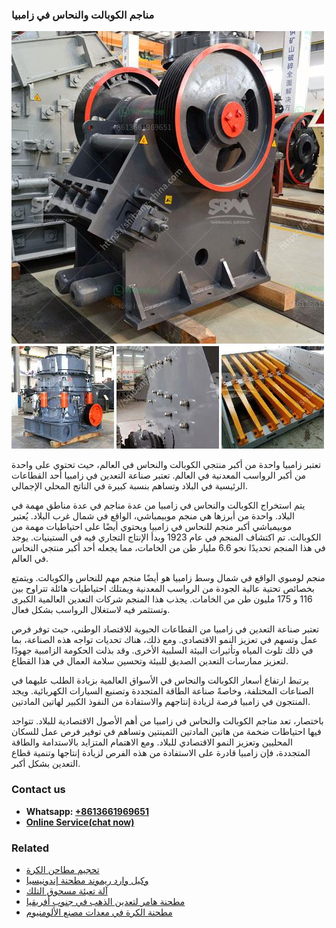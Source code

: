 <h3>مناجم الكوبالت والنحاس في زامبيا</h3><img src='1701854308.jpg' alt=''><p>تعتبر زامبيا واحدة من أكبر منتجي الكوبالت والنحاس في العالم، حيث تحتوي على واحدة من أكبر الرواسب المعدنية في العالم. تعتبر صناعة التعدين في زامبيا أحد القطاعات الرئيسية في البلاد وتساهم بنسبة كبيرة في الناتج المحلي الإجمالي.</p><p>يتم استخراج الكوبالت والنحاس في زامبيا من عدة مناجم في عدة مناطق مهمة في البلاد. واحدة من أبرزها هي منجم موبيمباشي، الواقع في شمال غرب البلاد. يُعتبر موبيمباشي أكبر منجم للنحاس في زامبيا ويحتوي أيضًا على احتياطيات مهمة من الكوبالت. تم اكتشاف المنجم في عام 1923 وبدأ الإنتاج التجاري فيه في الستينيات. يوجد في هذا المنجم تحديدًا نحو 6.6 مليار طن من الخامات، مما يجعله أحد أكبر منتجي النحاس في العالم.</p><p>منجم لومبوي الواقع في شمال وسط زامبيا هو أيضًا منجم مهم للنحاس والكوبالت. ويتمتع بخصائص تحتية عالية الجودة من الرواسب المعدنية ويمتلك احتياطيات هائلة تتراوح بين 116 و 175 مليون طن من الخامات. يجذب هذا المنجم شركات التعدين العالمية الكبرى وتستثمر فيه لاستغلال الرواسب بشكل فعال.</p><p>تعتبر صناعة التعدين في زامبيا من القطاعات الحيوية للاقتصاد الوطني، حيث توفر فرص عمل وتسهم في تعزيز النمو الاقتصادي. ومع ذلك، هناك تحديات تواجه هذه الصناعة، بما في ذلك تلوث المياه وتأثيرات البيئة السلبية الأخرى. وقد بذلت الحكومة الزامبية جهودًا لتعزيز ممارسات التعدين الصديق للبيئة وتحسين سلامة العمال في هذا القطاع.</p><p>يرتبط ارتفاع أسعار الكوبالت والنحاس في الأسواق العالمية بزيادة الطلب عليهما في الصناعات المختلفة، وخاصةً صناعة الطاقة المتجددة وتصنيع السيارات الكهربائية. ويجد المنتجون في زامبيا فرصة لزيادة إنتاجهم والاستفادة من النفوذ الكبير لهاتين المادتين.</p><p>باختصار، تعد مناجم الكوبالت والنحاس في زامبيا من أهم الأصول الاقتصادية للبلاد. تتواجد فيها احتياطات ضخمة من هاتين المادتين الثمينتين وتساهم في توفير فرص عمل للسكان المحليين وتعزيز النمو الاقتصادي للبلاد. ومع الاهتمام المتزايد بالاستدامة والطاقة المتجددة، فإن زامبيا قادرة على الاستفادة من هذه الفرص لزيادة إنتاجها وتنمية قطاع التعدين بشكل أكبر.</p><h3>Contact us</h3><ul><li><strong>Whatsapp:&nbsp;<a href="https://wa.me/8613661969651">+8613661969651</a></strong></li><li><a href="https://swt.shibang-china.com/?git&amp;zhl&amp;مناجم الكوبالت والنحاس في زامبيا"><strong>Online Service(chat now)</strong></a></li></ul><h3>Related</h3><ul><li><a href='تحجيم مطاحن الكرة.md'>تحجيم مطاحن الكرة</a></li><li><a href='وكيل وارد ريموند مطحنة إندونيسيا.md'>وكيل وارد ريموند مطحنة إندونيسيا</a></li><li><a href='آلة تعبئة مسحوق التلك.md'>آلة تعبئة مسحوق التلك</a></li><li><a href='مطحنة هامر لتعدين الذهب في جنوب أفريقيا.md'>مطحنة هامر لتعدين الذهب في جنوب أفريقيا</a></li><li><a href='مطحنة الكرة في معدات مصنع الألومنيوم.md'>مطحنة الكرة في معدات مصنع الألومنيوم</a></li></ul>